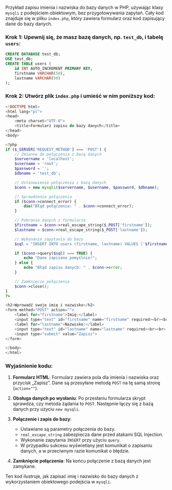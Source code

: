 Przykład zapisu imienia i nazwiska do bazy danych w PHP, używając klasy `mysqli` z podejściem obiektowym, bez przygotowywania zapytań. Cały kod znajduje się w pliku `index.php`, który zawiera formularz oraz kod zapisujący dane do bazy danych.

### Krok 1: Upewnij się, że masz bazę danych, np. `test_db`, i tabelę `users`:

```sql
CREATE DATABASE test_db;
USE test_db;
CREATE TABLE users (
    id INT AUTO_INCREMENT PRIMARY KEY,
    firstname VARCHAR(50),
    lastname VARCHAR(50)
);
```

### Krok 2: Utwórz plik `index.php` i umieść w nim poniższy kod:

```php
<!DOCTYPE html>
<html lang="pl">
<head>
    <meta charset="UTF-8">
    <title>Formularz zapisu do bazy danych</title>
</head>
<body>

<?php
if ($_SERVER['REQUEST_METHOD'] === 'POST') {
    // Zmienne do połączenia z bazą danych
    $servername = 'localhost';
    $username = 'root';
    $password = '';
    $dbname = 'test_db';

    // Ustanowienie połączenia z bazą danych
    $conn = new mysqli($servername, $username, $password, $dbname);

    // Sprawdzenie połączenia
    if ($conn->connect_error) {
        die("Błąd połączenia: " . $conn->connect_error);
    }

    // Pobranie danych z formularza
    $firstname = $conn->real_escape_string($_POST['firstname']);
    $lastname = $conn->real_escape_string($_POST['lastname']);

    // Wykonanie zapytania do bazy
    $sql = "INSERT INTO users (firstname, lastname) VALUES ('$firstname', '$lastname')";

    if ($conn->query($sql) === TRUE) {
        echo "Dane zapisane pomyślnie!";
    } else {
        echo "Błąd zapisu danych: " . $conn->error;
    }

    // Zamknięcie połączenia
    $conn->close();
}
?>

<h2>Wprowadź swoje imię i nazwisko</h2>
<form method="POST" action="">
    <label for="firstname">Imię:</label>
    <input type="text" id="firstname" name="firstname" required><br><br>
    <label for="lastname">Nazwisko:</label>
    <input type="text" id="lastname" name="lastname" required><br><br>
    <input type="submit" value="Zapisz">
</form>

</body>
</html>
```

### Wyjaśnienie kodu:

1. **Formularz HTML**:
   Formularz zawiera pola dla imienia i nazwiska oraz przycisk „Zapisz”. Dane są przesyłane metodą `POST` na tę samą stronę (`action=""`).

2. **Obsługa danych po wysłaniu**:
   Po przesłaniu formularza skrypt sprawdza, czy metoda żądania to `POST`. Następnie łączy się z bazą danych przy użyciu `new mysqli`.

3. **Połączenie i zapis do bazy**:
   - Ustawiane są parametry połączenia do bazy.
   - `real_escape_string` zabezpiecza dane przed atakami SQL Injection.
   - Wykonanie zapytania `INSERT` przy użyciu `query`.
   - W przypadku sukcesu wyświetlany jest komunikat o zapisaniu danych, a w przeciwnym razie komunikat o błędzie.

4. **Zamknięcie połączenia**:
   Na końcu połączenie z bazą danych jest zamykane.

Ten kod ilustruje, jak zapisać imię i nazwisko do bazy danych z wykorzystaniem obiektowego podejścia w `mysqli`.
